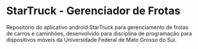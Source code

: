 # StarTruck - Gerenciador de Frotas
Repositório do aplicativo android StarTruck para gerenciamento de frotas de carros e caminhões, desenvolvido para disciplina de programação para dispositivos móveis da Universidade Federal de Mato Grosso do Sul.

